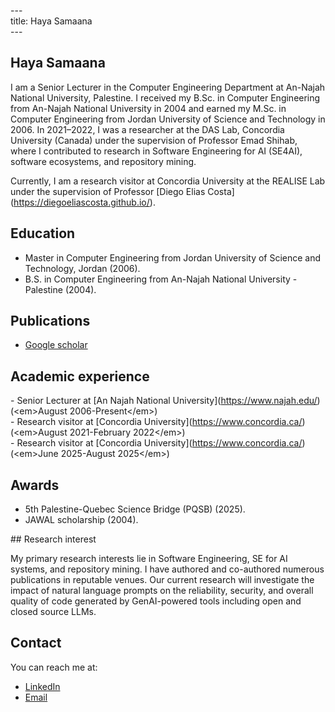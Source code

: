 \---  
title: Haya Samaana  
\---

## Haya Samaana

I am a Senior Lecturer in the Computer Engineering Department at An-Najah National University, Palestine. I received my B.Sc. in Computer Engineering from An-Najah National University in 2004 and earned my M.Sc. in Computer Engineering from Jordan University of Science and Technology in 2006\. In 2021–2022, I was a researcher at the DAS Lab, Concordia University (Canada)  under the supervision of Professor Emad Shihab, where I contributed to research in Software Engineering for AI (SE4AI), software ecosystems, and repository mining.

Currently, I am a research visitor  at Concordia University at the REALISE Lab under the supervision of Professor \[Diego Elias Costa\](https://diegoeliascosta.github.io/). 

## Education

- Master in Computer Engineering from Jordan University of Science and Technology,  Jordan  (2006).  
- B.S. in Computer Engineering from An-Najah National University \- Palestine (2004).

## Publications

- [Google scholar](https://scholar.google.com/citations?hl=en&user=eG1g0UIAAAAJ)

## Academic experience

\- Senior Lecturer at \[An Najah National University\](https://www.najah.edu/) (\<em\>August 2006-Present\</em\>)  
\- Research visitor at  \[Concordia University\](https://www.concordia.ca/) (\<em\>August 2021-February 2022\</em\>)  
\- Research visitor at  \[Concordia University\](https://www.concordia.ca/) (\<em\>June 2025-August 2025\</em\>)

## Awards

- 5th Palestine-Quebec Science Bridge (PQSB) (2025).
- JAWAL scholarship (2004).

\#\# Research interest

My primary research interests lie in Software Engineering, SE for AI systems, and repository mining. I have authored and co-authored numerous publications in reputable venues.
Our current research will investigate the impact of natural language prompts on the reliability, security, and overall quality of code generated by GenAI-powered tools including open and closed source LLMs.

## Contact

You can reach me at:

* [LinkedIn](https://www.linkedin.com/in/haya-samaana/)  
* [Email](mailto:hayasam@najah.edu)

